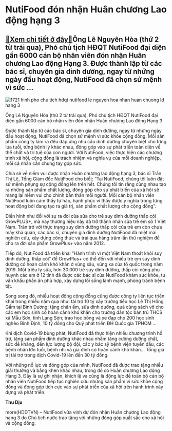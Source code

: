 NutiFood đón nhận Huân chương Lao động hạng 3
=============================================

[:gift:Xem chi tiết ở đây:gift:](https://hddtvn.com/nutifood-don-nhan-huan-chuong-lao-dong-hang-3/)Ông Lê Nguyên Hòa (thứ 2 từ trái qua), Phó chủ tịch HĐQT NutiFood đại diện gần 6000 cán bộ nhân viên đón nhận Huân chương Lao động Hạng 3. Được thành lập từ các bác sĩ, chuyên gia dinh dưỡng, ngay từ những ngày đầu hoạt động, NutiFood đã chọn sứ mệnh vì sức …
-------------------------------------------------------------------------------------------------------------------------------------------------------------------------------------------------------------------------------------------------------------------





![1721 hinh pho chu tich hdqt nutifood le nguyen hoa nhan huan chuong ld hang 3](https://hddtvn.com/wp-content/uploads/2021/01/1721_Hinh_Pho_chu_tich_HDQT_NutiFood_Le_Nguyen_Hoa_nhan_Huan_chuong_LD_hang_3.jpg "Ông Lê Nguyên Hòa – Phó chủ tịch HĐQT NutiFood đại diện gần 6000 cán bộ nhân viên đón nhận Huân chương lao động Hạng 3.")


Ông Lê Nguyên Hòa (thứ 2 từ trái qua), Phó chủ tịch HĐQT NutiFood đại diện gần 6000 cán bộ nhân viên đón nhận Huân chương Lao động Hạng 3.



Được thành lập từ các bác sĩ, chuyên gia dinh dưỡng, ngay từ những ngày đầu hoạt động, NutiFood đã chọn sứ mệnh vì sức khỏe cộng đồng. Mỗi sản phẩm công ty làm ra đều đáp ứng nhu cầu dinh dưỡng chuyên biệt cho từng lứa tuổi, từng bệnh lý khác nhau, đóng góp vào sự phát triển toàn diện về thể chất và trí tuệ của con người. Với NutiFood, việc thực hiện các chương trình xã hội, cộng đồng là trách nhiệm và nghĩa vụ của mỗi doanh nghiệp, mỗi cá nhân cần chung tay góp sức.


Chia sẻ về niềm vui được nhận Huân chương lao động hạng 3, bác sĩ Trần Thị Lệ, Tổng Giám đốc NutiFood cho biết: “Tại NutiFood, chúng tôi luôn đặt sứ mệnh phụng sự cộng đồng lên trên hết. Chúng tôi tin rằng cùng nhau tạo ra những sản phẩm chất lượng, đóng góp cho sự phát triển của xã hội sẽ mang lại niềm vui cho chính bản thân mỗi người. Mỗi cán bộ nhân viên NutiFood luôn cảm thấy tự hào, hạnh phúc vì thấy được ý nghĩa trong từng hoạt động bởi đang tạo ra giá trị, sản phẩm chất lượng cho cộng đồng”.


Điển hình như đối với sự ra đời của sữa cho trẻ suy dinh dưỡng thấp còi GrowPLUS+, mà nay thương hiệu này đã trở thành nhãn sữa trẻ em số 1 Việt Nam. Trăn trở với thực trạng suy dinh dưỡng thấp còi của trẻ em còn chưa mấy khả quan, các bác sĩ, chuyên gia dinh dưỡng NutiFood đã miệt mài nghiên cứu, xây dựng công thức và trải qua hàng trăm lần thử nghiệm để cho ra đời sản phẩm GrowPlus+ vào năm 2012.


Tiếp đó, NutiFood đã triển khai “Hành trình vì một Việt Nam thoát khỏi suy dinh dưỡng, thấp còi” để GrowPlus+ có thể đến với nhiều trẻ em suy dinh dưỡng có hoàn cảnh khó khăn ở vùng sâu, vùng xa của tổ quốc trong năm 2019. Một triệu ly sữa, hơn 30.000 trẻ suy dinh dưỡng, thấp còi cùng phụ huynh các em ở 12 tỉnh đã được các bác sĩ của NutiFood khám sức khỏe, tư vấn khẩu phần ăn phù hợp, xây dựng lối sống lành mạnh, phòng tránh bệnh tật.


Song song đó, nhiều hoạt động cộng đồng cũng được công ty liên tục triển khai trong nhiều năm qua như: tài trợ 10 tỷ xây trường tiểu học Lê Thị Hồng Gấm tại Bình Dương; tặng chăn ấm, sữa dinh dưỡng, quà cùng sách vở cho các em học sinh có hoàn cảnh khó khăn cho trường dân tộc bán trú THCS xã Mẫu Sơn, tỉnh Lạng Sơn; trao học bổng và xe đạp cho 200 học sinh nghèo Bình Định, 10 tỷ đồng cho Quỹ phát triển ĐH Quốc gia TPHCM …


Khi dịch Covid-19 bùng phát, NutiFood đã thực hiện nhiều chương trình hỗ trợ, tặng sản phẩm dinh dưỡng khác nhau nhằm tăng cường dưỡng chất, sức đề kháng, đến lực lượng bộ đội, các y bác sỹ bệnh viện tuyến đầu, các bệnh nhân lớn tuổi, bệnh nhi và gia đình có hoàn cảnh khó khăn… Tổng giá trị tài trợ trong dịch Covid-19 lên đến 30 tỷ đồng.


Với những nỗ lực và đóng góp của mình, NutiFood đã được trao tặng nhiều giải thưởng và bằng khen khác nhau, trong đó có Huân chương Lao động Hạng 3. Đây là sự ghi nhận, khích lệ và cũng là động lực để toàn bộ cán bộ nhân viên NutiFood tiếp tục nghiên cứu những sản phẩm vì sức khỏe cộng đồng và đóng góp tích cực vào sự phát triển của xã hội trên hành trình xây dựng và phát triển.




**Thu Dịu**



more(HDDTVN) – NutiFood vừa vinh dự đón nhận Huân chương Lao động hạng 3 do Chủ tịch nước trao tặng với những đóng góp xuất sắc cho xã hội và cộng đồng.

